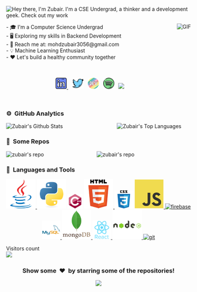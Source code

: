 ![Hey there, I'm Zubair. I'm a CSE Undergrad, a thinker and a development geek. Check out my work](https://github.com/Mohdzubair3056/Mohdzubair3056/raw/main/myif.gif)

<img align="right" height="270px" alt="GIF" src="https://i.pinimg.com/originals/e4/26/70/e426702edf874b181aced1e2fa5c6cde.gif" />
-   🎓 I'm a Computer Science Undergrad 
   <br>
-   🖥 Exploring my skills in Backend Development
   <br>
-   📨 Reach me at: mohdzubair3056@gmail.com
   <br>
-   💡 Machine Learning Enthusiast
   <br>
-   ❤️ Let's build a healthy community together
   <br>
   <br><br>
   <p align='center'>
   <a href="https://www.linkedin.com/in/shashanknitp/"><img height="30" src="https://raw.githubusercontent.com/8bithemant/8bithemant/master/linkedin.png?raw=true">          </a>&nbsp;&nbsp;
<a href="https://twitter.com/ShanksPandey"><img height="30" src="https://raw.githubusercontent.com/8bithemant/8bithemant/master/twitter.png?raw=true"></a>&nbsp;&nbsp;
<a href="https://devpost.com/shashan27"><img height="30" src="https://raw.githubusercontent.com/8bithemant/8bithemant/master/devto.png?raw=true"></a>&nbsp;&nbsp;
<a href="https://m.facebook.com/shashan27"><img height="30" src="https://raw.githubusercontent.com/8bithemant/8bithemant/master/spotify.png?raw=true"></a>&nbsp;&nbsp;
 <a href="https://github.com/shashan27"><img height="30" src="https://img.shields.io/github/followers/shashan27?label=Follow&style=social"></a>&nbsp;&nbsp;
 </p>
   <br>
   
### ⚙️ &nbsp;GitHub Analytics

  <img align="left" src="https://github-readme-stats.vercel.app/api?username=Mohdzubair3056&show_icons=true&title_color=fff&icon_color=79ff97&text_color=efefef&bg_color=24292e" alt="Zubair's Github Stats" width="60%">
  
<img src="https://github-readme-stats.vercel.app/api/top-langs/?username=Mohdzubair3056&show_icons=true&hide_border=true&theme=radical" width="37%" alt="Zubair's Top Languages">

### 🔗 &nbsp;Some Repos

<img align="left" src="https://github-readme-stats.vercel.app/api/pin/?username=Mohdzubair3056&repo=RoomChat&title_color=fff&icon_color=79ff97&text_color=efefef&bg_color=24292e" alt="zubair's repo" width="49%"/>

<img src="https://github-readme-stats.vercel.app/api/pin/?username=Mohdzubair3056&repo=abhiyutthan&title_color=fff&icon_color=79ff97&text_color=efefef&bg_color=24292e" alt="zubair's repo" width="49%"/>

### 🔨 &nbsp;Languages and Tools

<p align="center">
<a href="https://www.java.com" target="_blank"> <img src="https://raw.githubusercontent.com/devicons/devicon/master/icons/java/java-original.svg" alt="java" width="80" height="80"/> </a> <a href="https://www.python.org" target="_blank"> <img src="https://raw.githubusercontent.com/devicons/devicon/master/icons/python/python-original.svg" alt="python" width="80" height="80"/></a> <a href="https://www.w3schools.com/cpp/" target="_blank"> <img src="https://raw.githubusercontent.com/devicons/devicon/master/icons/cplusplus/cplusplus-original.svg" alt="cplusplus" width="40" height="40"/></a> <a href="https://www.w3.org/html/" target="_blank"> <img src="https://raw.githubusercontent.com/devicons/devicon/master/icons/html5/html5-original-wordmark.svg" alt="html5" width="80" height="80"/> </a> <a href="https://www.w3schools.com/css/" target="_blank"> <img src="https://raw.githubusercontent.com/devicons/devicon/master/icons/css3/css3-original-wordmark.svg" alt="css3" width="50" height="50"/></a> <a href="https://developer.mozilla.org/en-US/docs/Web/JavaScript" target="_blank"> <img src="https://raw.githubusercontent.com/devicons/devicon/master/icons/javascript/javascript-original.svg" alt="javascript" width="80" height="80"/> </a><a href="https://firebase.google.com/" target="_blank"> <img src="https://www.vectorlogo.zone/logos/firebase/firebase-icon.svg" alt="firebase" width="80" height="80"/> 
</a> <a href="https://www.mysql.com/" target="_blank"> <img src="https://raw.githubusercontent.com/devicons/devicon/master/icons/mysql/mysql-original-wordmark.svg" alt="mysql" width="50" height="50"/> </a> <a href="https://www.mongodb.com/" target="_blank"> <img src="https://raw.githubusercontent.com/devicons/devicon/master/icons/mongodb/mongodb-original-wordmark.svg" alt="mongodb" width="80" height="80"/> </a> <a href="https://reactjs.org/" target="_blank"> <img src="https://raw.githubusercontent.com/devicons/devicon/master/icons/react/react-original-wordmark.svg" alt="react" width="50" height="50"/> </a> <a href="https://nodejs.org" target="_blank"> <img src="https://raw.githubusercontent.com/devicons/devicon/master/icons/nodejs/nodejs-original-wordmark.svg" alt="nodejs" width="80" height="80"/> </a> <a href="https://git-scm.com/" target="_blank"> <img src="https://www.vectorlogo.zone/logos/git-scm/git-scm-icon.svg" alt="git" width="80" height="80"/> </a>
</p>


Visitors count<br>
<img src="https://profile-counter.glitch.me/Mohdzubair3056/count.svg" />
<br>

<div align="center">
<h3 align="center">Show some &nbsp;❤️&nbsp; by starring some of the repositories!</h3>
<img src="https://github.com/punitkmryh/punitkmryh/blob/master/wave.svg" />
</div>
<br>


